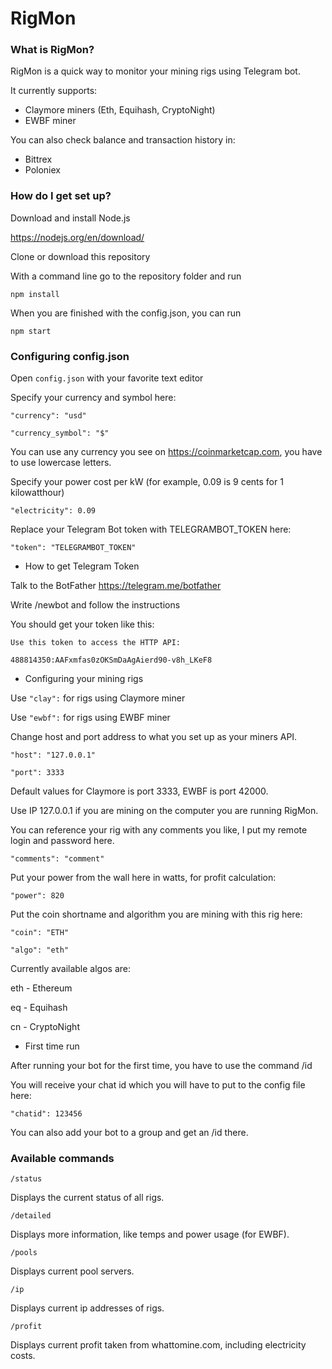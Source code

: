 # RigMon #


### What is RigMon? ###

RigMon is a quick way to monitor your mining rigs using Telegram bot.

It currently supports:
* Claymore miners (Eth, Equihash, CryptoNight)
* EWBF miner

You can also check balance and transaction history in:
* Bittrex
* Poloniex

### How do I get set up? ###

Download and install Node.js

https://nodejs.org/en/download/

Clone or download this repository

With a command line go to the repository folder and run

`npm install`

When you are finished with the config.json, you can run

`npm start`

### Configuring config.json ###

Open `config.json` with your favorite text editor

Specify your currency and symbol here:

`"currency": "usd"`

`"currency_symbol": "$"`

You can use any currency you see on https://coinmarketcap.com, you have to use lowercase letters.

Specify your power cost per kW (for example, 0.09 is 9 cents for 1 kilowatthour)

`"electricity": 0.09`

Replace your Telegram Bot token with TELEGRAMBOT_TOKEN here:

`"token": "TELEGRAMBOT_TOKEN"`

* How to get Telegram Token

Talk to the BotFather https://telegram.me/botfather

Write /newbot and follow the instructions

You should get your token like this:

`Use this token to access the HTTP API:`

`488814350:AAFxmfas0zOKSmDaAgAierd90-v8h_LKeF8`

* Configuring your mining rigs

Use `"clay":` for rigs using Claymore miner

Use `"ewbf":` for rigs using EWBF miner

Change host and port address to what you set up as your miners API.

`"host": "127.0.0.1"`

`"port": 3333`

Default values for Claymore is port 3333, EWBF is port 42000.

Use IP 127.0.0.1 if you are mining on the computer you are running RigMon.

You can reference your rig with any comments you like, I put my remote login and password here.

`"comments": "comment"`

Put your power from the wall here in watts, for profit calculation:

`"power": 820`

Put the coin shortname and algorithm you are mining with this rig here:

`"coin": "ETH"`

`"algo": "eth"`

Currently available algos are: 

eth - Ethereum

eq - Equihash

cn - CryptoNight

* First time run

After running your bot for the first time, you have to use the command /id

You will receive your chat id which you will have to put to the config file here:

`"chatid": 123456`

You can also add your bot to a group and get an /id there.

### Available commands ###

`/status`

Displays the current status of all rigs.

`/detailed`

Displays more information, like temps and power usage (for EWBF).

`/pools`

Displays current pool servers.

`/ip`

Displays current ip addresses of rigs.

`/profit`

Displays current profit taken from whattomine.com, including electricity costs.